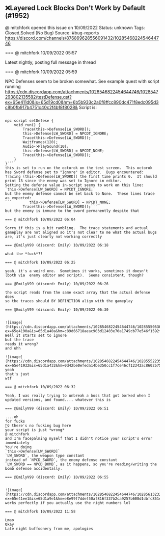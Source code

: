 ## ❌Layered Lock Blocks Don't Work by Default (#1952)
@ mitchfork opened this issue on 10/09/2022
Status: unknown
Tags: Closed,Solved (No Bug)
Source: #bug-reports https://discord.com/channels/876899628556091432/1028546822454644746


=== @ mitchfork 10/09/2022 05:57

Latest nightly, posting full message in thread

=== @ mitchfork 10/09/2022 05:59

NPC Defenses seem to be broken somewhat.  See example quest with script running
https://cdn.discordapp.com/attachments/1028546822454644746/1028547293802135582/testDefense.qst?ex=65e411d0&is=65d19cd0&hm=6b5b933c2a0f8ffcc890dc471f8edc095d3c8b0fb917b4751c40c2f4b18f8028&
Script is:
```#include "std.zh"

npc script setDefese {
    void run() {
        Trace(this->Defense[LW_SWORD]);
        this->Defense[LW_SWORD] = NPCDT_IGNORE;
        Trace(this->Defense[LW_SWORD]);
        Waitframes(120);
        Audio->PlaySound(10);
        this->Defense[LW_SWORD] = NPCDT_NONE;
        Trace(this->Defense[LW_SWORD]);
    }
}```
this is set to run on the octorok on the test screen.  This octorok has Sword defense set to "Ignore" in editor.  Bugs encountered:
Tracing (this->Defense[LW_SWORD]) the first time prints 0.  It should print 13 since the enemy was set to Ignore in editor.
Setting the defense value in-script seems to work on this line: 
`this->Defense[LW_SWORD] = NPCDT_IGNORE;`
but the enemy defense cannot be set back to None.  These lines trace as expected:
```        this->Defense[LW_SWORD] = NPCDT_NONE;
        Trace(this->Defense[LW_SWORD]);```
but the enemy is immune to the sword permanently despite that

=== @ mitchfork 10/09/2022 06:04

Sorry if this is a bit rambling.  The trace statements and actual gameplay are not aligned so it's not clear to me what the actual bugs are, it's just clearly not working correctly

=== @EmilyV99 (discord: Emily) 10/09/2022 06:18

what the *fuck*??

=== @ mitchfork 10/09/2022 06:25

yeah, it's a weird one.  Sometimes it works, sometimes it doesn't (both via  enemy editor and script).  Seems consistent, though?

=== @EmilyV99 (discord: Emily) 10/09/2022 06:26

the script reads from the same exact array that the actual defense does
so the traces should BY DEFINITION align with the gameplay

=== @EmilyV99 (discord: Emily) 10/09/2022 06:30


![image](https://cdn.discordapp.com/attachments/1028546822454644746/1028555053042249799/unknown.png?ex=65e4190a&is=65d1a40a&hm=c89d66718aeac903d12403e70a1749cb77e546f1592f01c9d1558a1710f8ff4d&)
Well it starts set to ignore
but the trace
reads it wrong?
and uhh

![image](https://cdn.discordapp.com/attachments/1028546822454644746/1028555223599435786/unknown.png?ex=65e41932&is=65d1a432&hm=0d42be0efeda14be350cc1f7ce46cf12342ac8602575678507532a6336a6b643&)
yeah
that's just
wtf

=== @ mitchfork 10/09/2022 06:32

Yeah, I was really trying to unbreak a boss that got borked when I updated versions, and found.... whatever this is

=== @EmilyV99 (discord: Emily) 10/09/2022 06:51

....oh
for fucks
🤦‍♀️ there's no fucking bug here
your script is just *wrong*
@ mitchfork
and I'm facepalming myself that I didn't notice your script's error immediately
You're doing
`this->Defense[LW_SWORD]`
`LW_SWORD`, the weapon type constant
instead of `NPCD_SWORD`, the enemy defense constant
`LW_SWORD == NPCD_BOMB`, as it happens, so you're reading/writing the bomb defense accidentally.

=== @EmilyV99 (discord: Emily) 10/09/2022 06:55


![image](https://cdn.discordapp.com/attachments/1028546822454644746/1028561323275079720/unknown.png?ex=65e41ee1&is=65d1a9e1&hm=e8e99f7ddef50af816f337b2ca9257b608d1dbfc851c8eb0d363b28b104fd85a&)
works perfectly if you actually use the right numbers lol

=== @ mitchfork 10/09/2022 11:58

Lmao
Okay
Late night buffoonery from me, apologies
